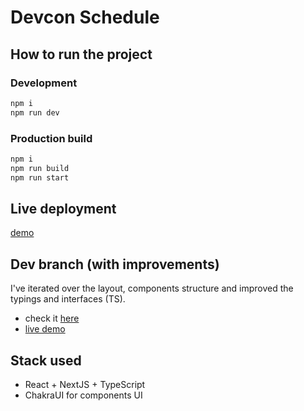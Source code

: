 # Devcon Schedule

## How to run the project

### Development

```bash
npm i
npm run dev
```

### Production build

```bash
npm i
npm run build
npm run start
```

## Live deployment

[demo](https://devcon-challenge.vercel.app/)

## Dev branch (with improvements)

I've iterated over the layout, components structure and improved the typings and interfaces (TS).

- check it [here](https://github.com/nhsz/devcon-challenge/tree/dev)
- [live demo](https://devcon-challenge-5dc788ait-nhsz.vercel.app/)

## Stack used

- React + NextJS + TypeScript
- ChakraUI for components UI
